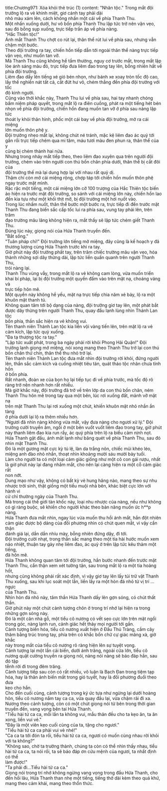 title:Chương971: Xóa khỏi thẻ trúc (1)
content:
"Nhân tộc." Trong mắt đội trưởng lộ ra vẻ khinh miệt, giơ cánh tay phải dài<br>nhỏ màu xám lên, cách không nhấn một cái về phía Thanh Thu.<br>Một nhấn xuống dưới, hư vô bốn phía Thanh Thu lập tức trở nên vặn vẹo,<br>sau đó bỗng sụp xuống, trực tiếp trấn áp về phía nàng.<br>"Hắc Thiên tộc!"<br>Ánh mắt Thanh Thu chợt co rút lại, thân thể rút lui về phía sau, nhưng vẫn<br>chậm một bước.<br>Theo đội trưởng ra tay, chiến hồn tiếp dẫn tới ngoài thân thể nàng trực tiếp<br>vặn vẹo, như muốn tan vỡ.<br>Mà Thanh Thu cũng không hề tầm thường, nguy cơ trước mắt, trong mắt lập<br>lòe ánh sáng màu đỏ, trực tiếp đưa liêm đao trong tay lên, bỗng nhiên hất về<br>phía đội trưởng.<br>Liêm đao dấy lên tiếng xé gió bén nhọn, như bánh xe xoay tròn tốc độ cao,<br>lấy thế nghiền nát tất cả, cắt đứt hư vô, chém thẳng đến phía đội trưởng với tốc<br>độ kinh người.<br>Cũng vào thời khắc này, Thanh Thu lui về phía sau, hai tay nhanh chóng<br>bấm niệm pháp quyết, trong mắt lộ ra điên cuồng, phát ra một tiếng hét bén<br>nhọn về phía đội trưởng, chiến hồn đang muốn tan vỡ ở phía sau nàng lập tức<br>thoát ly khỏi thân hình, phốc một cái bay về phía đội trưởng, mở ra cái miệng<br>lớn muốn thôn phệ y.<br>Đội trưởng nheo mắt lại, không chút né tránh, mặc kệ liêm đao ác quỷ tới<br>gần rồi trực tiếp chém qua mi tâm, máu tươi màu đen phun ra, thân thể của y<br>cũng bị chém thành hai nửa.<br>Nhưng trong nháy mắt tiếp theo, theo liêm đao xuyên qua trên người đội<br>trưởng, chém vào trên người con thú bốn chân phía dưới, thân thể bị cắt đôi của<br>đội trưởng thế mà lại dung hợp lại với nhau rất quỷ dị.<br>Thậm chí còn mở cái miệng rộng, chợp táp tới chiến hồn muốn thôn phệ<br>ngay trước mặt mình.<br>Rặc rặc một tiếng, một cái miệng lớn cỡ 100 trượng của Hắc Thiên tộc biến<br>ảo hiện ra trước mặt đội trưởng, so sánh với cái miệng lớn này, chiến hồn lao<br>đến kia tựu như một khối thịt mỡ, bị đội trưởng một hơi nuốt vào.<br>Trong lúc nhấm nuốt, thân thể bước một bước ra, trực tiếp đi đến trước mặt<br>Thanh Thu đang biến sắc cấp tốc lui ra phía sau, vung tay phải lên, trên trăm<br>đạo trường mâu lăng không hiện ra, mắt thấy sẽ lập tức chém giết Thanh Thu.<br>Đúng lúc này, giọng nói của Hứa Thanh truyền đến.<br>"Bắt sống."<br>"Tuân pháp chỉ!" Đội trưởng lớn tiếng mở miệng, đây cũng là kế hoạch y đã<br>thương lượng cùng Hứa Thanh trước khi ra tay.<br>Giờ phút này đội trưởng phất tay, trên trăm chiếc trường mâu vặn vẹo, hóa<br>thành những sợi dây thừng dài, lập tức liền quấn quanh trên người Thanh Thu,<br>trói nàng lại.<br>Thanh Thu vùng vẫy, trong mắt lộ ra vẻ không cam lòng, vừa muốn triển<br>khai bí pháp, lại bị đội trưởng một quyền đấm vào trên mặt nạ, choáng váng và<br>trực tiếp hôn mê.<br>Một quyền này không hề yếu, mặt nạ trực tiếp chia năm xẻ bảy, lộ ra một<br>khuôn mặt thanh tú.<br>Không quan tâm tới bộ dạng của nàng, đội trưởng giơ tay lên, một phát bắt<br>được dây thừng trên người Thanh Thu, quay đầu lạnh lùng nhìn Thánh Lan tộc<br>bốn phía, thần sắc hiện ra vẻ không vui.<br>Tên thanh niên Thánh Lan tộc kia liền vội vàng tiến lên, trên mặt lộ ra vẻ<br>cảm kích, lập tức quỳ xuống.<br>"Đa tạ thượng tộc ra tay."<br>"Lập tức xuất phát, trong ba ngày phải rời khỏi Phong Hải Quận!" Đội<br>trưởng lạnh giọng mở miệng, nói xong mang theo Thanh Thu trở lại con thú<br>bốn chân thứ chín, thân thể thu nhỏ trở lại.<br>Tên thanh niên Thánh Lan tộc đưa mắt nhìn đội trưởng rời khỏi, đứng người<br>lên, thần sắc cảm kích và cuồng nhiệt tiêu tán, quát tháo tộc nhân chưa tỉnh hồn<br>ở bốn phía.<br>Rất nhanh, đoàn xe của bọn họ lại tiếp tục đi về phía trước, mà tốc độ rõ<br>ràng trở nên nhanh hơn rất nhiều.<br>Mà giờ khắc này, đội trưởng đã trở về trên lớp da con thú bốn chân, ném<br>Thanh Thu hôn mê trong tay qua một bên, lúc rơi xuống đất, mảnh vỡ mặt nạ<br>trên mặt Thanh Thu lại rơi xuống một chút, khiến khuôn mặt nhỏ nhắn ẩn tàng<br>ở phía dưới lại lộ ra thêm nhiều hơn.<br>"Ngươi đã nhìn nàng không vừa mắt, vậy đưa nàng cho ngươi xử lý." Đội<br>trưởng cười truyền âm, ngồi ở một bên vuốt vuốt liêm đao trong tay, giờ phút<br>này thanh liêm đao kia run rẩy, ác quỷ phía trên lộ ra biểu cảm nịnh nọt.<br>Hứa Thanh gật đầu, ánh mắt lạnh như băng quét về phía Thanh Thu, sau đó<br>nhìn mặt Thanh Thu.<br>Đó là một gương mặt cực kỳ tú lệ, làn da trắng nõn, chiếc mũi khéo léo,<br>miệng anh đào nhỏ nhắn, thoạt nhìn khoảng mười sáu mười bảy tuổi.<br>Làm cho người ta có một loại cảm giác giống như một cô con gái rượu, nhất<br>là giờ phút này lại đang nhắm mắt, cho nên lại càng hiện ra một cỗ cảm giác rất<br>non nớt.<br>Dung mạo như vậy, không có bất kỳ vẻ hung hăng nào, mang theo sự nhu<br>nhược trời sinh, thật giống một tiểu muội nhà bên, khác biệt cực lớn với hành vi<br>cử chỉ thường ngày của Thanh Thu.<br>Mà trong cái thế giới tàn khốc này, loại nhu nhược của nàng, nếu như không<br>có gì ràng buộc, sẽ khiến cho người khác theo bản năng muốn ức h**p nàng.<br>Hứa Thanh đưa mắt nhìn, ngay lúc vừa muốn thu hồi ánh mắt, hắn đột nhiên<br>cảm giác được bộ dáng của đối phương nhìn có chút quen mắt, vì vậy cẩn thận<br>đánh giá lại, dần dần nhíu mày, bỗng nhiên đứng dậy, đi tới.<br>Đội trưởng cười nhạt, trong thần sắc mang theo một tia hài hước muốn xem<br>náo nhiệt, thuận tay gảy nhẹ liêm đao, ác quỷ ở trên lập tức kêu thảm một tiếng,<br>đã hôn mê.<br>Hứa Thanh không quan tâm tới đội trưởng, hắn bước nhanh đến trước mặt<br>Thanh Thu, cẩn thận xem xét tường tận, sau trong mắt lộ ra một tia hoảng hốt,<br>nhưng cũng không phải rất xác định, vì vậy giơ tay lên lấy túi trữ vật Thanh<br>Thu xuống, sau khi lục soát một lần, liền lấy ra một hòn đá nhỏ từ vị trí …ngực<br>của Thanh Thu.<br>Nhìn hòn đá nhỏ này, tâm thần Hứa Thanh dấy lên gợn sóng, có chút thất<br>thần.<br>Giờ phút này một chút cảnh tượng chôn ở trong trí nhớ lại hiện ra trong<br>những gợn sóng này.<br>Đó là một căn nhà gỗ, một tiểu cô nương có vết sẹo cực lớn trên mặt ngồi<br>trong góc, nàng lạnh run, cảnh giác hết thảy mọi người tới gần.<br>Cảnh tượng biến hóa, tiểu cô nương xuất hiện ở Đấu Thú Tràng, cầm cây<br>thăm bằng trúc trong tay, phía trên có khắc bốn chữ cự giác mãng xà, giờ khắc<br>này trong mắt của tiểu cô nương rõ ràng hiện lên sự tuyệt vọng.<br>Cảnh tượng lại một lần cải biến, dưới ánh trăng, ngoài cửa lớn, tiểu cô<br>nương quật cường truyền ra giọng nói, nàng nói nàng sẽ báo đáp hắn, sau đó tập<br>tễnh rời đi trong đêm trăng.<br>Cảnh tượng tiếp sau còn có rất nhiều, vô luận là Bạch Đan trong tiệm tạp<br>hóa, hay là thân ảnh biến mất trong gió tuyết, hay là đối phương đuổi theo đưa<br>kẹo cho hắn.<br>Cho đến cuối cùng, cảnh tượng trong ký ức tựa như ngừng lại dưới hoàng<br>hôn, tiểu cô nương nắm tay ca ca, vừa quay đầu lại, vừa chậm rãi đi xa.<br>Nương theo cảnh tượng, còn có một chút giọng nói từ bên trong thời gian<br>truyền đến, vang vọng bên tai Hứa Thanh.<br>"Tiểu hài tử ca ca, mỗi lần ta không vui, mẫu thân đều cho ta kẹo ăn, ta ăn<br>xong, liền vui vẻ."<br>"Đây là một viên kẹo cuối cùng của ta, tặng cho ngươi."<br>"Tiểu hài tử ca ca phải vui vẻ nhé!"<br>"Ca ca ta tới đón ta rồi, tiểu hài tử ca ca, ngươi có muốn cùng nhau rời khỏi<br>với ta không?"<br>"Không sao, chờ ta trưởng thành, chúng ta còn có thể nhìn thấy nhau, tiểu<br>hài tử ca ca, ta nói rồi, ta sẽ báo đáp ơn cứu mệnh của ngươi, ta nhất định có thể<br>làm được!"<br>"Ta phải đi…Tiểu hài tử ca ca."<br>Giọng nói trong trí nhớ không ngừng vang vọng trong đầu Hứa Thanh, cho<br>đến hồi lâu, Hứa Thanh than nhẹ một tiếng, tiếng thở dài kèm theo quá khứ,<br>mang theo cảm khái, mang theo thổn thức.